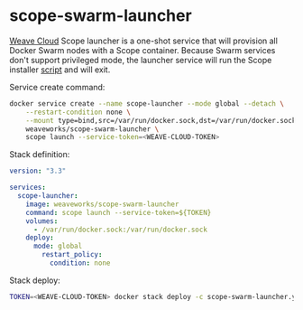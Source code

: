 # scope-swarm-launcher

[Weave Cloud](https://cloud.weave.works) Scope launcher is a one-shot service that will provision 
all Docker Swarm nodes with a Scope container. Because Swarm services don't support privileged mode, 
the launcher service will run the Scope installer 
[script](https://github.com/weaveworks/scope/blob/master/scope) and will exit. 

Service create command:

```bash
docker service create --name scope-launcher --mode global --detach \
    --restart-condition none \
    --mount type=bind,src=/var/run/docker.sock,dst=/var/run/docker.sock \
    weaveworks/scope-swarm-launcher \
    scope launch --service-token=<WEAVE-CLOUD-TOKEN>
```

Stack definition:

```yaml
version: "3.3"

services:
  scope-launcher:
    image: weaveworks/scope-swarm-launcher
    command: scope launch --service-token=${TOKEN}
    volumes:
      - /var/run/docker.sock:/var/run/docker.sock
    deploy:
      mode: global
        restart_policy:
          condition: none
```

Stack deploy:

```bash
TOKEN=<WEAVE-CLOUD-TOKEN> docker stack deploy -c scope-swarm-launcher.yml weave
```
